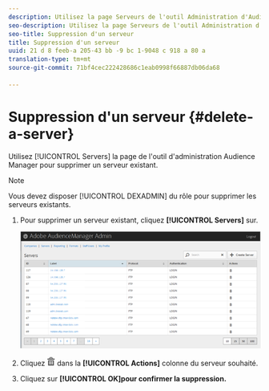 ```yaml
---
description: Utilisez la page Serveurs de l'outil Administration d'Audience Manager pour supprimer un serveur existant.
seo-description: Utilisez la page Serveurs de l'outil Administration d'Audience Manager pour supprimer un serveur existant.
seo-title: Suppression d'un serveur
title: Suppression d'un serveur
uuid: 21 d 8 feeb-a 205-43 bb -9 bc 1-9048 c 918 a 80 a
translation-type: tm+mt
source-git-commit: 71bf4cec222428686c1eab0998f66887db06da68

---
```



# Suppression d'un serveur {#delete-a-server}

Utilisez [!UICONTROL Servers] la page de l'outil d'administration Audience Manager pour supprimer un serveur existant.

<!-- t_delete_server.xml -->

>[!NOTE]
>
>Vous devez disposer [!UICONTROL DEXADMIN] du rôle pour supprimer les serveurs existants.

1. Pour supprimer un serveur existant, cliquez **[!UICONTROL Servers]** sur.

   ![Résultat de l'étape](assets/servers.png)

1. Cliquez ![](assets/icon_delete.png) dans la **[!UICONTROL Actions]** colonne du serveur souhaité.
1. Cliquez sur **[!UICONTROL OK]pour confirmer la suppression.**

